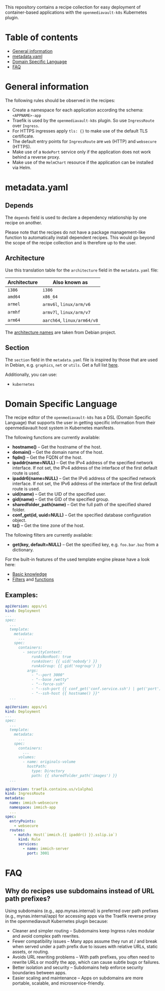 This repository contains a recipe collection for easy deployment of container-based applications with the 
`openmediavault-k8s` Kubernetes plugin. 

# Table of contents

- [General information](#general-information)
- [metadata.yaml](#metadatayaml)
- [Domain Specific Language](#domain-specific-language)
- [FAQ](#faq)

# General information

The following rules should be observed in the recipes:

- Create a namespace for each application according the schema: `<APPNAME>-app`
- Traefik is used by the `openmediavault-k8s` plugin. So use `IngressRoute` over `Ingress`.
- For HTTPS ingresses apply `tls: {}` to make use of the default TLS certificate.
- The default entry points for `IngressRoute` are `web` (HTTP) and `websecure` (HTTPS).
- Make use of a `NodePort` service only if the application does not work behind a reverse proxy.
- Make use of the `HelmChart` resource if the application can be installed via Helm.

# metadata.yaml

## Depends

The `depends` field is used to declare a dependency relationship by one recipe on another.

Please note that the recipes do not have a package management-like function to automatically install dependent recipes. This would go beyond the scope of the recipe collection and is therefore up to the user.

## Architecture

Use this translation table for the `architecture` field in the `metadata.yaml` file:

| Architecture  | Also known as               |
|---------------|-----------------------------|
| `i386`        | `i386`                      |
| `amd64`       | `x86_64`                    |
| `armel`       | `armv6l`, `linux/arm/v6`    |
| `armhf`       | `armv7l`, `linux/arm/v7`    |
| `arm64`       | `aarch64`, `linux/arm64/v8` |

The [architecture names](https://wiki.debian.org/SupportedArchitectures) are taken from Debian project.

## Section

The `section` field in the `metadata.yaml` file is inspired by those that are used in Debian, e.g. `graphics`, `net` or `utils`. Get a full list [here](https://www.debian.org/doc/debian-policy/ch-archive.html#s-subsections).

Additionally, you can use:

- `kubernetes`

# Domain Specific Language

The recipe editor of the `openmediavault-k8s` has a DSL (Domain Specific Language)
that supports the user in getting specific information from their openmediavault
host system in Kubernetes manifests.

The following functions are currently available:

- **hostname()** – Get the hostname of the host.
- **domain()** – Get the domain name of the host.
- **fqdn()** – Get the FQDN of the host.
- **ipaddr(name=NULL)** – Get the IPv4 address of the specified network interface. If not set, the IPv4 address of the interface of the first default route is used.
- **ipaddr6(name=NULL)** – Get the IPv6 address of the specified network interface. If not set, the IPv6 address of the interface of the first default route is used.
- **uid(name)** – Get the UID of the specified user.
- **gid(name)** – Get the GID of the specified group.
- **sharedfolder_path(name)** – Get the full path of the specified shared folder.
- **conf_get(id, uuid=NULL)** – Get the specified database configuration object.
- **tz()** – Get the time zone of the host.

The following filters are currently available:

- **get(key, default=NULL)** – Get the specified key, e.g. `foo.bar.baz` from a dictionary.

For the built-in features of the used template engine please have a look here:

- [Basic knowledge](https://twig.symfony.com/doc/3.x/templates.html)
- [Filters](https://twig.symfony.com/doc/3.x/filters/index.html) and [functions](https://twig.symfony.com/doc/3.x/functions/index.html)

## Examples:
```yaml
apiVersion: apps/v1
kind: Deployment
...
spec:
  ...
  template:
    metadata:
      ...
    spec:
      containers:
        - securityContext:
            runAsNonRoot: true
            runAsUser: {{ uid('nobody') }}
            runAsGroup: {{ gid('nogroup') }}
          args:
            - "--port 3000"
            - "--base /wetty"
            - "--force-ssh"
            - "--ssh-port {{ conf_get('conf.service.ssh') | get('port') }}"
            - "--ssh-host {{ hostname() }}"
  ...
```
```yaml
apiVersion: apps/v1
kind: Deployment
...
spec:
  ...
  template:
    metadata:
      ...
    spec:
      containers:
        ...
      volumes:
        - name: originals-volume
          hostPath:
            type: Directory
            path: {{ sharedfolder_path('images') }}
  ...
```
```yaml
apiVersion: traefik.containo.us/v1alpha1
kind: IngressRoute
metadata:
  name: immich-websecure
  namespace: immich-app
  ...
spec:
  entryPoints:
    - websecure
  routes:
    - match: Host(`immich.{{ ipaddr() }}.sslip.io`)
      kind: Rule
      services:
        - name: immich-server
          port: 3001
```

# FAQ

## Why do recipes use subdomains instead of URL path prefixes?

Using subdomains (e.g., app.mynas.internal) is preferred over path prefixes (e.g., mynas.internal/app) for accessing apps via the Traefik reverse proxy in the openmediavault Kubernetes plugin because:
  - Cleaner and simpler routing – Subdomains keep Ingress rules modular and avoid complex path rewrites.
  - Fewer compatibility issues – Many apps assume they run at / and break when served under a path prefix due to issues with relative URLs, static assets, or routing.
  - Avoids URL rewriting problems – With path prefixes, you often need to rewrite URLs or modify the app, which can cause subtle bugs or failures.
  - Better isolation and security – Subdomains help enforce security boundaries between apps.
  - Easier scaling and maintenance – Apps on subdomains are more portable, scalable, and microservice-friendly.
